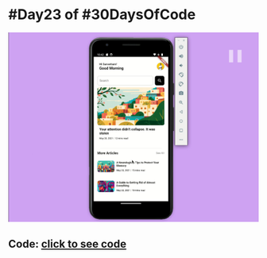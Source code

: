 
#  #Day23 of  #30DaysOfCode 
![project work video](./Image-AND-Video/img.png)




## Code: [click to see code](/day23/code/)
 



